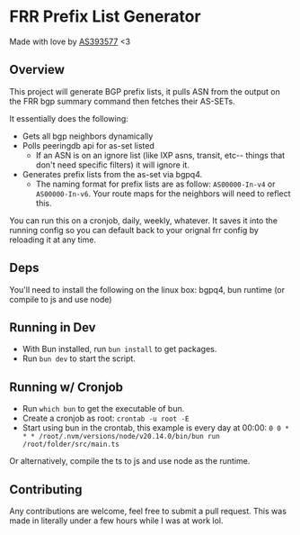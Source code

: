 # FRR Prefix List Generator

Made with love by [AS393577](https://tritan.gg) <3

## Overview

This project will generate BGP prefix lists, it pulls ASN from the output on the FRR bgp summary command then fetches their AS-SETs.

It essentially does the following:

- Gets all bgp neighbors dynamically
- Polls peeringdb api for as-set listed
  - If an ASN is on an ignore list (like IXP asns, transit, etc-- things that don't need specific filters) it will ignore it.
- Generates prefix lists from the as-set via bgpq4.
  - The naming format for prefix lists are as follow: `AS00000-In-v4` or `AS00000-In-v6`. Your route maps for the neighbors will need to reflect this.

You can run this on a cronjob, daily, weekly, whatever. It saves it into the running config so you can default back to your orignal frr config by reloading it at any time.

## Deps

You'll need to install the following on the linux box:
bgpq4, bun runtime (or compile to js and use node)

## Running in Dev

- With Bun installed, run `bun install` to get packages.
- Run `bun dev` to start the script.

## Running w/ Cronjob

- Run `which bun` to get the executable of bun.
- Create a cronjob as root: `crontab -u root -E`
- Start using bun in the crontab, this example is every day at 00:00: `0 0 * * * /root/.nvm/versions/node/v20.14.0/bin/bun run /root/folder/src/main.ts`

Or alternatively, compile the ts to js and use node as the runtime.

## Contributing

Any contributions are welcome, feel free to submit a pull request. This was made in literally under a few hours while I was at work lol.
